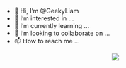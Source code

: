 - 👋 Hi, I’m @GeekyLiam
- 👀 I’m interested in ...
- 🌱 I’m currently learning ...
- 💞️ I’m looking to collaborate on ...
- 📫 How to reach me ...

<p align="center">
<img src=![C++](https://img.shields.io/badge/c++-%2300599C.svg?style=for-the-badge&logo=c%2B%2B&logoColor=white)>
</p>

<!---
GeekyLiam/GeekyLiam is a ✨ special ✨ repository because its `README.md` (this file) appears on your GitHub profile.
You can click the Preview link to take a look at your changes.
--->
